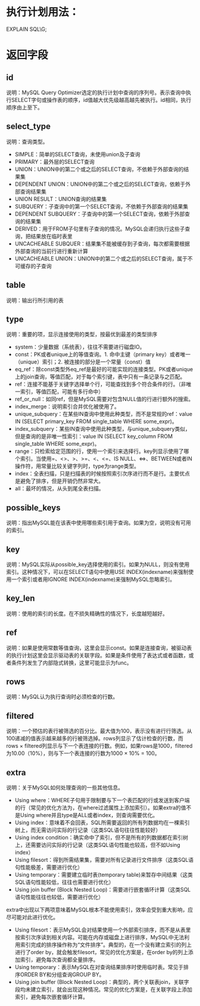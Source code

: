 # 执行计划用法：
EXPLAIN SQL\G;

# 返回字段
## id
说明：MySQL Query Optimizer选定的执行计划中查询的序列号。表示查询中执行SELECT字句或操作表的顺序，id值越大优先级越高越先被执行。id相同，执行顺序由上至下。

## select_type
说明：查询类型。
- SIMPLE：简单的SELECT查询，未使用union及子查询
- PRIMARY：最外层的SELECT查询
- UNION：UNION中的第二个或之后的SELECT查询，不依赖于外部查询的结果集
- DEPENDENT UNION：UNION中的第二个或之后的SELECT查询，依赖于外部查询结果集
- UNION RESULT：UNION查询的结果集
- SUBQUERY：子查询中的第一个SELECT查询，不依赖于外部查询的结果集
- DEPENDENT SUBQUERY：子查询中的第一个SELECT查询，依赖于外部查询的结果集
- DERIVED：用于FROM子句里有子查询的情况。MySQL会递归执行这些子查询，把结果放在临时表里
- UNCACHEABLE SUBQUER：结果集不能被缓存到子查询，每次都需要根据外部查询的当前行进行重新计算
- UNCACHEABLE UNION：UNION中的第二个或之后的SELECT查询，属于不可缓存的子查询

## table
说明：输出行所引用的表

## type
说明：重要的项，显示连接使用的类型，按最优到最差的类型排序
- system：少量数据（系统表），往往不需要进行磁盘IO。
- const：PK或者unique上的等值查询。1. 命中主键（primary key）或者唯一（unique）索引；2. 被连接的部分是一个常量（const）值
- eq_ref：除const类型外eq_ref是最好的可能实现的连接类型。PK或者unique上的join查询，等值匹配，对于每个索引键，表中只有一条记录与之匹配。
- ref：连接不能基于关键字选择单个行，可能查找到多个符合条件的行。（非唯一索引，等值匹配，可能有多行命中）
- ref_or_null：如同ref，但是MySQL需要对包含NULL值的行进行额外的搜索。
- index_merge：说明索引合并优化被使用了。
- unique_subquery：在某些IN查询中使用此种类型，而不是常规的ref：value IN (SELECT primary_key FROM single_table WHERE some_expr)。
- index_subquery：某些IN查询中使用此种类型，与unique_subquery类似，但是查询的是非唯一性索引：value IN (SELECT key_column FROM single_table WHERE some_expr)。
- range：只检索给定范围的行，使用一个索引来选择行。key列显示使用了哪个索引。当使用=、<>、>、>=、<、<=、IS NULL、<=>、BETWEEN或者IN操作符，用常量比较关键字列时，type为range类型。
- index：全表扫描，只是扫描表的时候按照索引次序进行而不是行。主要优点是避免了排序，但是开销仍然非常大。
- all：最坏的情况，从头到尾全表扫描。

## possible_keys
说明：指出MySQL能在该表中使用哪些索引用于查询。如果为空，说明没有可用的索引。

## key
说明：MySQL实际从possible_key选择使用的索引。如果为NULL，则没有使用索引。这种情况下，可以在SELECT语句中使用USE INDEX(indexname)来强制使用一个索引或者用IGNORE INDEX(indexname)来强制MySQL忽略索引。

## key_len
说明：使用的索引的长度。在不损失精确性的情况下，长度越短越好。

## ref
说明：如果是使用常数等值查询，这里会显示const。如果是连接查询，被驱动表的执行计划这里会显示驱动表的关联字段。如果是条件使用了表达式或者函数，或者条件列发生了内部隐式转换，这里可能显示为func。

## rows
说明：MySQL认为执行查询时必须检查的行数。

## filtered
说明：一个预估的表行被筛选的百分比。最大值为100，表示没有进行行筛选。从100递减的值表示越来越多的行被筛选掉。rows列显示了估计检查的行数，而rows × filtered列显示与下一个表连接的行数。例如，如果rows是1000，filtered为10.00（10%），则与下一个表连接的行数为1000 × 10% = 100。

## extra
说明：关于MySQL如何处理查询的一些其他信息。
- Using where：WHERE子句用于限制要与下一个表匹配的行或发送到客户端的行（常见的优化方法为，在where过滤属性上添加索引）。如果extra的值不是Using where并且type是ALL或者index，则查询需要优化。
- Using index：意味着不会回表，SQL所需要返回的所有列数据均在一棵索引树上，而无需访问实际的行记录（这类SQL语句往往性能较好）
- Using index condition：确实命中了索引，但不是所有的列数据都在索引树上，还需要访问实际的行记录（这类SQL语句性能也较高，但不如Using index）
- Using filesort：得到所需结果集，需要对所有记录进行文件排序（这类SQL语句性能极差，需要进行优化）
- Using temporary：需要建立临时表(temporary table)来暂存中间结果（这类SQL语句性能较低，往往也需要进行优化）
- Using join buffer (Block Nested Loop)：需要进行嵌套循环计算（这类SQL语句性能往往也较低，需要进行优化）

extra中出现以下两项意味着MySQL根本不能使用索引，效率会受到重大影响，应尽可能对此进行优化。
- Using filesort：表示MySQL会对结果使用一个外部索引排序，而不是从表里按索引次序读到相关内容。可能在内存或磁盘上进行排序，MySQL中无法利用索引完成的排序操作称为“文件排序”。典型的，在一个没有建立索引的列上进行了order by，就会触发filesort，常见的优化方案是，在order by的列上添加索引，避免每次查询都全量排序。
- Using temporary：表示MySQL在对查询结果排序时使用临时表。常见于排序ORDER BY和分组查询GROUP BY。
- Using join buffer (Block Nested Loop)：典型的，两个关联表join，关联字段均未建立索引，就会出现这种情况。常见的优化方案是，在关联字段上添加索引，避免每次嵌套循环计算。

